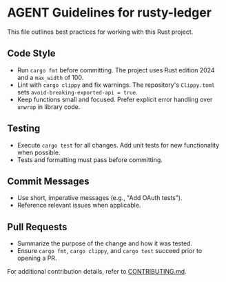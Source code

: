# AGENT Guidelines for rusty-ledger

This file outlines best practices for working with this Rust project.

## Code Style
- Run `cargo fmt` before committing. The project uses Rust edition 2024 and a `max_width` of 100.
- Lint with `cargo clippy` and fix warnings. The repository's `Clippy.toml` sets `avoid-breaking-exported-api = true`.
- Keep functions small and focused. Prefer explicit error handling over `unwrap` in library code.

## Testing
- Execute `cargo test` for all changes. Add unit tests for new functionality when possible.
- Tests and formatting must pass before committing.

## Commit Messages
- Use short, imperative messages (e.g., "Add OAuth tests").
- Reference relevant issues when applicable.

## Pull Requests
- Summarize the purpose of the change and how it was tested.
- Ensure `cargo fmt`, `cargo clippy`, and `cargo test` succeed prior to opening a PR.

For additional contribution details, refer to [CONTRIBUTING.md](CONTRIBUTING.md).
